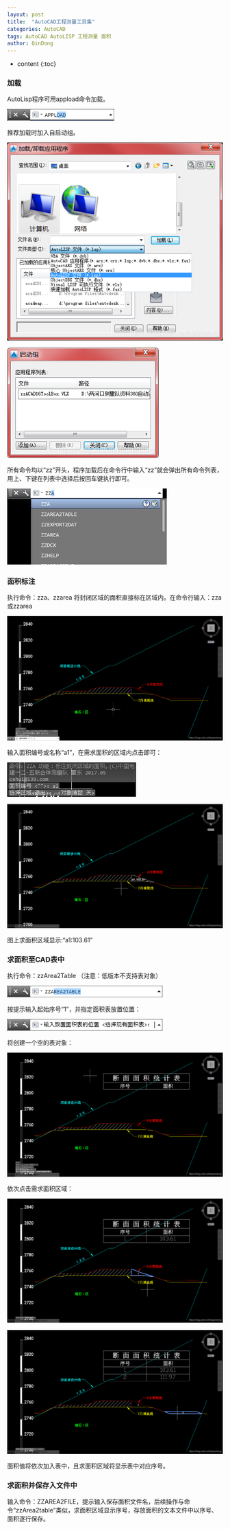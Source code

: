 ```yaml
---
layout: post
title:  "AutoCAD工程测量工具集"
categories: AutoCAD
tags: AutoCAD AutoLISP 工程测量 面积
author: QinDong
---
```

* content
{:toc}

### 加载

AutoLisp程序可用appload命令加载。

![](/img/2017/20170101-acad-toolkit-01.png)

推荐加载时加入自启动组。

![](/img/2017/20170101-acad-toolkit-02.png)

![](/img/2017/20170101-acad-toolkit-03.png)

所有命令均以“zz”开头，程序加载后在命令行中输入“zz”就会弹出所有命令列表，用上、下键在列表中选择后按回车键执行即可。

![](/img/2017/20170101-acad-toolkit-04.png)

### 面积标注

执行命令：zza、zzarea
将封闭区域的面积直接标在区域内。在命令行输入：zza或zzarea

![](/img/2017/20170101-acad-toolkit-05.png)

输入面积编号或名称“a1”，在需求面积的区域内点击即可：

![](/img/2017/20170101-acad-toolkit-06.png)

![](/img/2017/20170101-acad-toolkit-07.png)

图上求面积区域显示:“a1:103.61”

### 求面积至CAD表中

执行命令：zzArea2Table （注意：低版本不支持表对象）

![](/img/2017/20170101-acad-toolkit-08.png)

按提示输入起始序号“1”，并指定面积表放置位置：

![](/img/2017/20170101-acad-toolkit-09.png)

将创建一个空的表对象：

![](/img/2017/20170101-acad-toolkit-10.png)

依次点击需求面积区域：

![](/img/2017/20170101-acad-toolkit-11.png)

![](/img/2017/20170101-acad-toolkit-12.png)

面积值将依次加入表中，且求面积区域将显示表中对应序号。

### 求面积并保存入文件中
输入命令：ZZAREA2FILE，提示输入保存面积文件名，后续操作与命令“zzArea2table”类似，求面积区域显示序号，存放面积的文本文件中以序号、面积逐行保存。
